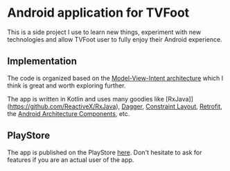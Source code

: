 # Android application for TVFoot

This is a side project I use to learn new things, experiment with new technologies and allow TVFoot user to fully enjoy their Android experience.

## Implementation

The code is organized based on the [Model-View-Intent architecture](https://speakerdeck.com/oldergod/model-view-intent-for-android) which I think is great and worth exploring further.

The app is written in Kotlin and uses many goodies like [RxJava]](https://github.com/ReactiveX/RxJava), [Dagger](https://github.com/google/dagger), [Constraint Layout](https://constraintlayout.com/), [Retrofit](https://github.com/square/retrofit/), the [Android Architecture Components](https://developer.android.com/topic/libraries/architecture/index.html), etc.

## PlayStore

The app is published on the PlayStore [here](https://play.google.com/store/apps/details?id=com.benoitquenaudon.tvfoot.red). Don't hesitate to ask for features if you are an actual user of the app.
